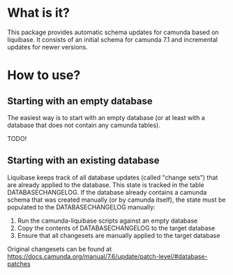 # What is it?

This package provides automatic schema updates for camunda based on liquibase. It consists of an initial schema for camunda 7.1 and incremental updates for newer versions.

# How to use?

## Starting with an empty database

The easiest way is to start with an empty database (or at least with a database that does not contain any camunda tables).

TODO!

## Starting with an existing database

Liquibase keeps track of all database updates (called "change sets") that are already applied to the database. This state is tracked in the table DATABASECHANGELOG. If the database already contains a camunda schema that was created manually (or by camunda itself), the state must be populated to the DATABASECHANGELOG manually:

1. Run the camunda-liquibase scripts against an empty database
2. Copy the contents of DATABASECHANGELOG to the target database
3. Ensure that all changesets are manually applied to the target database
  
Original changesets can be found at https://docs.camunda.org/manual/7.6/update/patch-level/#database-patches
 